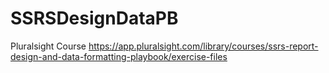 # SSRSDesignDataPB
Pluralsight Course https://app.pluralsight.com/library/courses/ssrs-report-design-and-data-formatting-playbook/exercise-files
